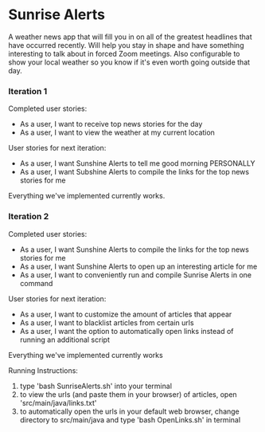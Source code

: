 # Sunrise Alerts
A weather news app that will fill you in on all of the greatest headlines that have occurred recently. Will help you stay in shape and have something interesting to talk about in forced Zoom meetings. Also configurable to show your local weather so you know if it's even worth going outside that day.

### Iteration 1
Completed user stories:
  - As a user, I want to receive top news stories for the day
  - As a user, I want to view the weather at my current location

User stories for next iteration:
  - As a user, I want Sunshine Alerts to tell me good morning PERSONALLY
  - As a user, I want Subshine Alerts to compile the links for the top news stories for me
 
Everything we've implemented currently works.

### Iteration 2
Completed user stories:
  - As a user, I want Sunshine Alerts to compile the links for the top news stories for me
  - As a user, I want Sunshine Alerts to open up an interesting article for me
  - As a user, I want to conveniently run and compile Sunrise Alerts in one command

User stories for next iteration:
  - As a user, I want to customize the amount of articles that appear
  - As a user, I want to blacklist articles from certain urls
  - As a user, I want the option to automatically open links instead of running an additional script 

Everything we've implemented currently works

Running Instructions: 
1. type 'bash SunriseAlerts.sh' into your terminal
1. to view the urls (and paste them in your browser) of articles, open 'src/main/java/links.txt'
1. to automatically open the urls in your default web browser, change directory to src/main/java and type 'bash OpenLinks.sh' in terminal
